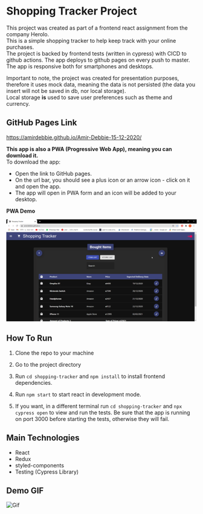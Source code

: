 # Shopping Tracker Project

This project was created as part of a frontend react assignment from the company Herolo. \
This is a simple shopping tracker to help keep track with your online purchases.\
The project is backed by frontend tests (written in cypress) with CICD to github actions. The app deploys to github pages on every push to master.\
The app is responsive both for smartphones and desktops.

Important to note, the project was created for presentation purposes, therefore it uses mock data, meaning the data is not persisted (the data you insert will not be saved in db, nor local storage). \
Local storage **is** used to save user preferences such as theme and currency.

## GitHub Pages Link

https://amirdebbie.github.io/Amir-Debbie-15-12-2020/

**This app is also a PWA (Progressive Web App), meaning you can download it.** \
To download the app:
- Open the link to GitHub pages.
- On the url bar, you should see a plus icon or an arrow icon - click on it and open the app.
- The app will open in PWA form and an icon will be added to your desktop.

**PWA Demo**

![Gif](readmeFiles/bWLk7mB1BW.gif)
## How To Run
1. Clone the repo to your machine

2. Go to the project directory

3. Run `cd shopping-tracker` and `npm install` to install frontend dependencies.

4. Run `npm start` to start react in development mode.

5. If you want, in a different terminal run `cd shopping-tracker` and `npx cypress open` to view and run the tests. Be sure that the app is running on port 3000 before starting the tests, otherwise they will fail.

## Main Technologies

- React
- Redux
- styled-components
- Testing (Cypress Library)

## Demo GIF

![Gif](readmeFiles/D4nIfprwFe.gif)


